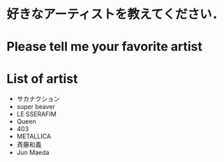 # 好きなアーティストを教えてください．
# Please tell me your favorite artist 


# List of artist
- サカナクション
- super beaver
- LE SSERAFIM
- Queen
- 403
- METALLICA
- 斉藤和義
- Jun Maeda




